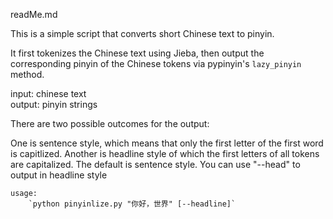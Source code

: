 readMe.md

This is a simple script that converts short Chinese text to pinyin.  

It first tokenizes the Chinese text using Jieba, then output the corresponding pinyin of the Chinese tokens via pypinyin's `lazy_pinyin` method.

 input: chinese text  
 output: pinyin strings

There are two possible outcomes for the output:  

One is sentence style, which means that only the first letter of the first word is capitlized. Another is headline style of which the first letters of all tokens are capitalized. The default is sentence style. You can use "--head" to output in headline style

    usage: 
        `python pinyinlize.py "你好，世界" [--headline]`

    


